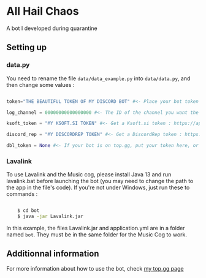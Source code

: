 # All Hail Chaos
A bot I developed during quarantine

## Setting up
### data.py

You need to rename the file `data/data_example.py` into `data/data.py`, and then change some values :

```python

token="THE BEAUTIFUL TOKEN OF MY DISCORD BOT" #<- Place your bot token here (you can obtain one at Discord's developer portal : https://discordapp.com/developers/applications

log_channel = 00000000000000000 #<- The ID of the channel you want the bot to output the logs to

ksoft_token = "MY KSOFT.SI TOKEN" #<- Get a Ksoft.si token : https://api.ksoft.si/

discord_rep = "MY DISCORDREP TOKEN" #<- Get a DiscordRep token : https://discordrep.com/

dbl_token = None #<- If your bot is on top.gg, put your token here, or leave it to None : https://top.gg
```

### Lavalink
To use Lavalink and the Music cog, please install Java 13 and run lavalink.bat before launching the bot (you may need to change the path to the app in the file's code). If you're not under Windows, just run these to commands :

```bash

    $ cd bot
    $ java -jar Lavalink.jar
```

In this example, the files Lavalink.jar and application.yml are in a folder named `bot`. They must be in the same folder for the Music Cog to work.

## Additionnal information
For more information about how to use the bot, check [my top.gg page](https://top.gg/bot/636359675943583775)
